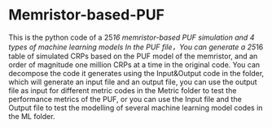 # Memristor-based-PUF
This is the python code of a 25*16 memristor-based PUF simulation and 4 types of machine learning models
In the PUF file，You can generate a 25*16 table of simulated CRPs based on the PUF model of the memristor, and an order of magnitude one million CRPs at a time in the original code. You can decompose the code it generates using the Input&Output code in the folder, which will generate an input file and an output file, you can use the output file as input for different metric codes in the Metric folder to test the performance metrics of the PUF, or you can use the Input file and the Output file to test the modelling of several machine learning model codes in the ML folder.
